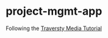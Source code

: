 # project-mgmt-app
Following the [Traversty Media Tutorial](https://www.youtube.com/watch?v=BcLNfwF04Kw&t=13s)